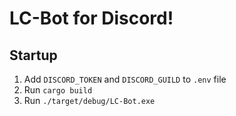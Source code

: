 # LC-Bot for Discord!

## Startup
1. Add `DISCORD_TOKEN` and `DISCORD_GUILD` to `.env` file
2. Run `cargo build`
3. Run `./target/debug/LC-Bot.exe`